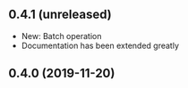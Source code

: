 0.4.1 (unreleased)
------------------

- New: Batch operation
- Documentation has been extended greatly


0.4.0 (2019-11-20)
------------------